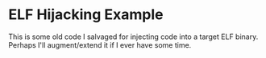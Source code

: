 # ELF Hijacking Example

This is some old code I salvaged for injecting code into 
a target ELF binary. Perhaps I'll augment/extend it if I ever
have some time.
